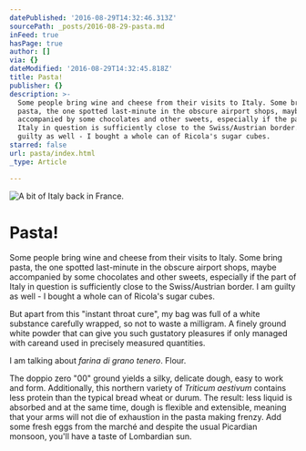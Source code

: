 ```yaml
---
datePublished: '2016-08-29T14:32:46.313Z'
sourcePath: _posts/2016-08-29-pasta.md
inFeed: true
hasPage: true
author: []
via: {}
dateModified: '2016-08-29T14:32:45.818Z'
title: Pasta!
publisher: {}
description: >-
  Some people bring wine and cheese from their visits to Italy. Some bring
  pasta, the one spotted last-minute in the obscure airport shops, maybe
  accompanied by some chocolates and other sweets, especially if the part of
  Italy in question is sufficiently close to the Swiss/Austrian border. I am
  guilty as well - I bought a whole can of Ricola's sugar cubes.
starred: false
url: pasta/index.html
_type: Article

---
```

![A bit of Italy back in France.](https://the-grid-user-content.s3-us-west-2.amazonaws.com/17e19d72-ed27-41c8-a233-2a16859e358d.jpg)

# Pasta!

Some people bring wine and cheese from their visits to Italy. Some bring pasta, the one spotted last-minute in the obscure airport shops, maybe accompanied by some chocolates and other sweets, especially if the part of Italy in question is sufficiently close to the Swiss/Austrian border. I am guilty as well - I bought a whole can of Ricola's sugar cubes.

But apart from this "instant throat cure", my bag was full of a white substance carefully wrapped, so not to waste a milligram. A finely ground white powder that can give you such gustatory pleasures if only managed with careand used in precisely measured quantities.

I am talking about _farina di grano tenero_. Flour.

The doppio zero "00" ground yields a silky, delicate dough, easy to work and form. Additionally, this northern variety of _Triticum aestivum_ contains less protein than the typical bread wheat or durum. The result: less liquid is absorbed and at the same time, dough is flexible and extensible, meaning that your arms will not die of exhaustion in the pasta making frenzy. Add some fresh eggs from the marché and despite the usual Picardian monsoon, you'll have a taste of Lombardian sun.